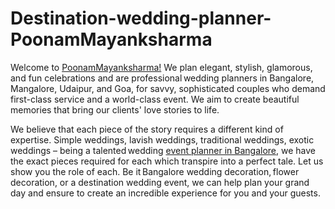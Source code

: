 # Destination-wedding-planner-PoonamMayanksharma

Welcome to [PoonamMayanksharma!](https://poonammayanksharma.com/ "PoonamMayanksharma!") We plan elegant, stylish, glamorous, and fun celebrations and are professional wedding planners in Bangalore, Mangalore, Udaipur, and Goa, for savvy, sophisticated couples who demand first-class service and a world-class event. We aim to create beautiful memories that bring our clients' love stories to life.

We believe that each piece of the story requires a different kind of expertise. Simple weddings, lavish weddings, traditional weddings, exotic weddings – being a talented wedding [event planner in Bangalore](https://poonammayanksharma.com/destination/ "event planner in Bangalore"), we have the exact pieces required for each which transpire into a perfect tale. Let us show you the role of each.
Be it Bangalore wedding decoration, flower decoration, or a destination wedding event, we can help plan your grand day and ensure to create an incredible experience for you and your guests.
